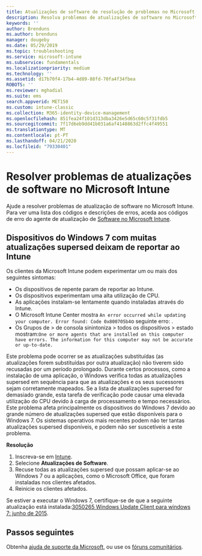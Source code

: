 ```yaml
---
title: Atualizações de software de resolução de problemas no Microsoft Intune - Azure Microsoft Docs
description: Resolva problemas de atualizações de software no Microsoft Intune.
keywords: ''
author: Brenduns
ms.author: brenduns
manager: dougeby
ms.date: 05/29/2019
ms.topic: troubleshooting
ms.service: microsoft-intune
ms.subservice: fundamentals
ms.localizationpriority: medium
ms.technology: ''
ms.assetid: d17b70f4-17b4-4d89-88fd-70fa4f34fbea
ROBOTS: ''
ms.reviewer: mghadial
ms.suite: ems
search.appverid: MET150
ms.custom: intune-classic
ms.collection: M365-identity-device-management
ms.openlocfilehash: 851fea24f101d313dba3426e5d65c60c5f31fdb5
ms.sourcegitcommit: 7f17d6eb9dd41b031a6af4148863d2ffc4f49551
ms.translationtype: MT
ms.contentlocale: pt-PT
ms.lasthandoff: 04/21/2020
ms.locfileid: "79330401"
---
```

# <a name="troubleshoot-software-updates-in-microsoft-intune"></a>Resolver problemas de atualizações de software no Microsoft Intune

Ajude a resolver problemas de atualização de software no Microsoft Intune. Para ver uma lista dos códigos e descrições de erros, aceda aos códigos de erro do agente de atualização de [Software no Microsoft Intune](../protect/software-update-agent-error-codes.md).

## <a name="windows-7-devices-with-many-superseded-updates-stop-reporting-to-intune"></a>Dispositivos do Windows 7 com muitas atualizações supersed deixam de reportar ao Intune

Os clientes da Microsoft Intune podem experimentar um ou mais dos seguintes sintomas:

- Os dispositivos de repente param de reportar ao Intune.  
- Os dispositivos experimentam uma alta utilização de CPU.
- As aplicações instalam-se lentamente quando instaladas através do Intune.
- O Microsoft Intune Center mostra `An error occurred while updating your computer. Error found: Code 0x800705b4`o seguinte erro: .
- Os Grupos de > de consola sinintoniza > todos os dispositivos > estado mostram:`One or more agents that are installed on this computer have errors. The information for this computer may not be accurate or up-to-date.`

Este problema pode ocorrer se as atualizações substituídas (as atualizações forem substituídas por outra atualização) não tiverem sido recusadas por um período prolongado. Durante certos processos, como a instalação de uma aplicação, o Windows verifica todas as atualizações supersed em sequência para que as atualizações e os seus sucessores sejam corretamente mapeados. Se a lista de atualizações supersed for demasiado grande, esta tarefa de verificação pode causar uma elevada utilização do CPU devido à carga de processamento e tempo necessários. Este problema afeta principalmente os dispositivos do Windows 7 devido ao grande número de atualizações supersed que estão disponíveis para o Windows 7. Os sistemas operativos mais recentes podem não ter tantas atualizações supersed disponíveis, e podem não ser suscetíveis a este problema.

**Resolução**

1. Inscreva-se em [Intune](https://go.microsoft.com/fwlink/?linkid=2090973).
2. Selecione **Atualizações de Software**.
3. Recuse todas as atualizações supersed que possam aplicar-se ao Windows 7 ou a aplicações, como o Microsoft Office, que foram instaladas nos clientes afetados.
4. Reinicie os clientes afetados.

Se estiver a executar o Windows 7, certifique-se de que a seguinte atualização está instalada:[3050265 Windows Update Client para windows 7: junho de 2015](https://support.microsoft.com/kb/3050265).

## <a name="next-steps"></a>Passos seguintes

Obtenha [ajuda de suporte da Microsoft](get-support.md), ou use os [fóruns comunitários](https://social.technet.microsoft.com/Forums/en-US/home?category=microsoftintune).